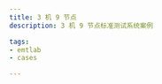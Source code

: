 ```yaml
---
title: 3 机 9 节点
description: 3 机 9 节点标准测试系统案例

tags:
- emtlab
- cases

---
```


<!-- import DocCardList from '@theme/DocCardList';

<DocCardList /> -->